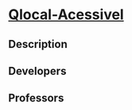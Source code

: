 # [Qlocal-Acessivel](https://qlocal-acessivel.herokuapp.com/)
## Description
## Developers
## Professors
